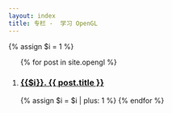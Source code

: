 ```yaml
---
layout: index
title: 专栏 -  学习 OpenGL
---
```


{% assign $i = 1 %}

<ul class="documents" style=" list-style-type: digital">
  {% for post in site.opengl %}
    <li class="documents__item cat-{{post.category}}">
      <div class="document {% if post.english %}english{% endif %}">
        <a class="document__link" href="{{ post.url }}" target="_self">
          <h3>{{$i}}. {{ post.title }}</h3>
        </a>
      </div>
    </li>
    {% assign $i = $i | plus: 1 %}
  {% endfor %}
</ul>
